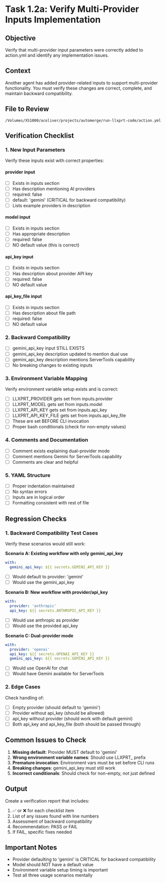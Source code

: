 # Task 1.2a: Verify Multi-Provider Inputs Implementation

## Objective
Verify that multi-provider input parameters were correctly added to action.yml and identify any implementation issues.

## Context
Another agent has added provider-related inputs to support multi-provider functionality. You must verify these changes are correct, complete, and maintain backward compatibility.

## File to Review
`/Volumes/XS1000/acoliver/projects/automerge/run-llxprt-code/action.yml`

## Verification Checklist

### 1. New Input Parameters
Verify these inputs exist with correct properties:

#### provider input
- [ ] Exists in inputs section
- [ ] Has description mentioning AI providers
- [ ] required: false
- [ ] default: 'gemini' (CRITICAL for backward compatibility)
- [ ] Lists example providers in description

#### model input
- [ ] Exists in inputs section
- [ ] Has appropriate description
- [ ] required: false
- [ ] NO default value (this is correct)

#### api_key input
- [ ] Exists in inputs section
- [ ] Has description about provider API key
- [ ] required: false
- [ ] NO default value

#### api_key_file input
- [ ] Exists in inputs section
- [ ] Has description about file path
- [ ] required: false
- [ ] NO default value

### 2. Backward Compatibility
- [ ] gemini_api_key input STILL EXISTS
- [ ] gemini_api_key description updated to mention dual use
- [ ] gemini_api_key description mentions ServerTools capability
- [ ] No breaking changes to existing inputs

### 3. Environment Variable Mapping
Verify environment variable setup exists and is correct:
- [ ] LLXPRT_PROVIDER gets set from inputs.provider
- [ ] LLXPRT_MODEL gets set from inputs.model
- [ ] LLXPRT_API_KEY gets set from inputs.api_key
- [ ] LLXPRT_API_KEY_FILE gets set from inputs.api_key_file
- [ ] These are set BEFORE CLI invocation
- [ ] Proper bash conditionals (check for non-empty values)

### 4. Comments and Documentation
- [ ] Comment exists explaining dual-provider mode
- [ ] Comment mentions Gemini for ServerTools capability
- [ ] Comments are clear and helpful

### 5. YAML Structure
- [ ] Proper indentation maintained
- [ ] No syntax errors
- [ ] Inputs are in logical order
- [ ] Formatting consistent with rest of file

## Regression Checks

### 1. Backward Compatibility Test Cases
Verify these scenarios would still work:

**Scenario A: Existing workflow with only gemini_api_key**
```yaml
with:
  gemini_api_key: ${{ secrets.GEMINI_API_KEY }}
```
- [ ] Would default to provider: 'gemini'
- [ ] Would use the gemini_api_key

**Scenario B: New workflow with provider/api_key**
```yaml
with:
  provider: 'anthropic'
  api_key: ${{ secrets.ANTHROPIC_API_KEY }}
```
- [ ] Would use anthropic as provider
- [ ] Would use the provided api_key

**Scenario C: Dual-provider mode**
```yaml
with:
  provider: 'openai'
  api_key: ${{ secrets.OPENAI_API_KEY }}
  gemini_api_key: ${{ secrets.GEMINI_API_KEY }}
```
- [ ] Would use OpenAI for chat
- [ ] Would have Gemini available for ServerTools

### 2. Edge Cases
Check handling of:
- [ ] Empty provider (should default to 'gemini')
- [ ] Provider without api_key (should be allowed)
- [ ] api_key without provider (should work with default gemini)
- [ ] Both api_key and api_key_file (both should be passed through)

## Common Issues to Check

1. **Missing default**: Provider MUST default to 'gemini'
2. **Wrong environment variable names**: Should use LLXPRT_ prefix
3. **Premature invocation**: Environment vars must be set before CLI runs
4. **Breaking changes**: gemini_api_key must still work
5. **Incorrect conditionals**: Should check for non-empty, not just defined

## Output

Create a verification report that includes:
1. ✅ or ❌ for each checklist item
2. List of any issues found with line numbers
3. Assessment of backward compatibility
4. Recommendation: PASS or FAIL
5. If FAIL, specific fixes needed

## Important Notes
- Provider defaulting to 'gemini' is CRITICAL for backward compatibility
- Model should NOT have a default value
- Environment variable setup timing is important
- Test all three usage scenarios mentally